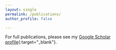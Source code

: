 ```yaml
---
layout: single
permalink: /publications/
author_profile: false

---
```

For full publications, please see my [Google Scholar profile](https://scholar.google.co.uk/citations?user=91B7BbgAAAAJ&hl=en){:target="_blank"}.
